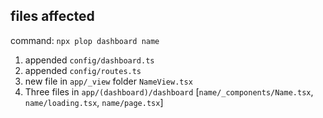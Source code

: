## files affected

command: `npx plop dashboard name`

1. appended `config/dashboard.ts`
2. appended `config/routes.ts`
3. new file in `app/_view` folder `NameView.tsx`
4. Three files in `app/(dashboard)/dashboard` [`name/_components/Name.tsx`,
   `name/loading.tsx`, `name/page.tsx`]
